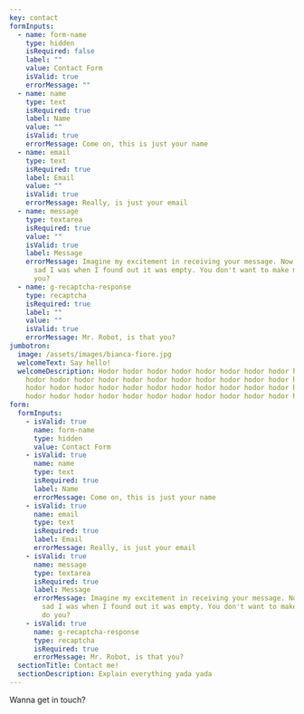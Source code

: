 ```yaml
---
key: contact
formInputs:
  - name: form-name
    type: hidden
    isRequired: false
    label: ""
    value: Contact Form
    isValid: true
    errorMessage: ""
  - name: name
    type: text
    isRequired: true
    label: Name
    value: ""
    isValid: true
    errorMessage: Come on, this is just your name
  - name: email
    type: text
    isRequired: true
    label: Email
    value: ""
    isValid: true
    errorMessage: Really, is just your email
  - name: message
    type: textarea
    isRequired: true
    value: ""
    isValid: true
    label: Message
    errorMessage: Imagine my excitement in receiving your message. Now imagine how
      sad I was when I found out it was empty. You don't want to make me sad, do
      you?
  - name: g-recaptcha-response
    type: recaptcha
    isRequired: true
    label: ""
    value: ""
    isValid: true
    errorMessage: Mr. Robot, is that you?
jumbotron:
  image: /assets/images/bianca-fiore.jpg
  welcomeText: Say hello!
  welcomeDescription: Hodor hodor hodor hodor hodor hodor hodor hodor hodor hodor
    hodor hodor hodor hodor hodor hodor hodor hodor hodor hodor hodor hodor
    hodor hodor hodor hodor hodor hodor hodor hodor hodor hodor hodor hodor
    hodor hodor hodor hodor hodor hodor hodor hodor hodor hodor hodor hodor
form:
  formInputs:
    - isValid: true
      name: form-name
      type: hidden
      value: Contact Form
    - isValid: true
      name: name
      type: text
      isRequired: true
      label: Name
      errorMessage: Come on, this is just your name
    - isValid: true
      name: email
      type: text
      isRequired: true
      label: Email
      errorMessage: Really, is just your email
    - isValid: true
      name: message
      type: textarea
      isRequired: true
      label: Message
      errorMessage: Imagine my excitement in receiving your message. Now imagine how
        sad I was when I found out it was empty. You don't want to make me sad,
        do you?
    - isValid: true
      name: g-recaptcha-response
      type: recaptcha
      isRequired: true
      errorMessage: Mr. Robot, is that you?
  sectionTitle: Contact me!
  sectionDescription: Explain everything yada yada
---
```

Wanna get in touch?